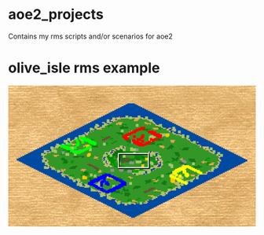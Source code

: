 # aoe2_projects
Contains my rms scripts and/or scenarios for aoe2 

# olive_isle rms example

![map](https://github.com/V-Mitch/aoe2_projects/blob/master/olive_isle_map.PNG?raw=true)

